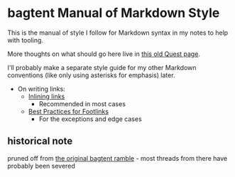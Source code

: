 # bagtent Manual of Markdown Style

This is the manual of style I follow for Markdown syntax in my notes to help with tooling.

More thoughts on what should go here live in [this old Quest page](40axs-0yvek-sza12-egfgx-x73e1).

I'll probably make a separate style guide for my other Markdown conventions (like only using asterisks for emphasis) later.

- On writing links:
  - [Inlining links](mkj61-12ak7-rea82-ks9qe-dqwer)
    - Recommended in most cases
  - [Best Practices for Footlinks](kzsem-h7x3j-rha0x-8savw-zgy2a)
    - For the exceptions and edge cases

## historical note

pruned off from [the original bagtent ramble][mound] - most threads from there have probably been severed

[mound]: jgsdh-qj8br-mk8vj-z8xmy-xmhgs
